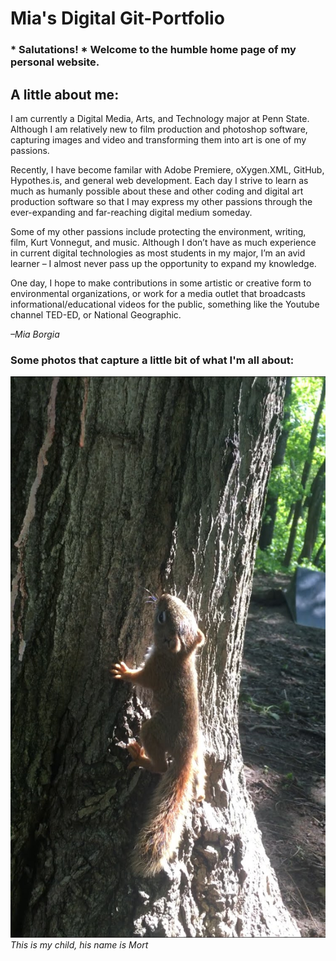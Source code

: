 # Mia's Digital Git-Portfolio
### * Salutations! * Welcome to the humble home page of my personal website.

## A little about me:
I am currently a Digital Media, Arts, and Technology major at Penn State. Although I am relatively new to film production and photoshop software, capturing images and video and transforming them into art is one of my passions.

Recently, I have become familar with Adobe Premiere, oXygen.XML, GitHub, Hypothes.is, and general web development. Each day I strive to learn as much as humanly possible about these and other coding and digital art production software so that I may express my other passions through the ever-expanding and far-reaching digital medium someday.

Some of my other passions include protecting the environment, writing, film, Kurt Vonnegut, and music. Although I don’t have as much experience in current digital technologies as most students in my major, I’m an avid learner – I almost never pass up the opportunity to expand my knowledge.

One day, I hope to make contributions in some artistic or creative form to environmental organizations, or work for a media outlet that broadcasts informational/educational videos for the public, something like the Youtube channel TED-ED, or National Geographic.

<i> –Mia Borgia </i>

### Some photos that capture a little bit of what I'm all about:

![This is my child, his name is Mort](images/mortontree.jpg) *This is my child, his name is Mort*
